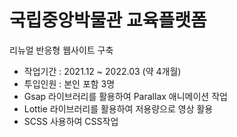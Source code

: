 # 국립중앙박물관 교육플랫폼

리뉴얼 반응형 웹사이트 구축

- 작업기간 : 2021.12 ~ 2022.03 (약 4개월)
- 투입인원 : 본인 포함 3명
- Gsap 라이브러리를 활용하여 Parallax 애니메이션 작업
- Lottie 라이브러리를 활용하여 저용량으로 영상 활용
- SCSS 사용하여 CSS작업
